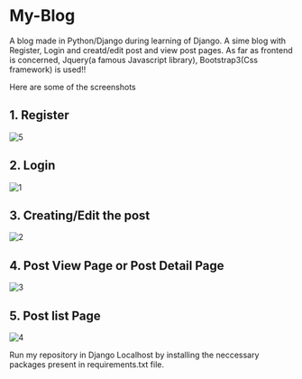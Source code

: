 # My-Blog
A blog made in Python/Django during learning of Django. A sime blog with Register, Login and creatd/edit post and view post pages.
As far as frontend is concerned, Jquery(a famous Javascript library), Bootstrap3(Css framework) is used!!

Here are some of the screenshots

## 1. Register 

![5](https://user-images.githubusercontent.com/17959450/30240578-a0b70fc0-9590-11e7-80e9-ab613f95304d.png)

## 2. Login

![1](https://user-images.githubusercontent.com/17959450/30240574-a0b112e6-9590-11e7-8697-4860a25fce77.png)


## 3. Creating/Edit the post

![2](https://user-images.githubusercontent.com/17959450/30240575-a0b408e8-9590-11e7-9118-03c88fd74b3e.png)




## 4. Post View Page or Post Detail Page

![3](https://user-images.githubusercontent.com/17959450/30240576-a0b42120-9590-11e7-820b-3cb07c9075c7.png)



## 5. Post list Page

![4](https://user-images.githubusercontent.com/17959450/30240577-a0b4f500-9590-11e7-857d-31da40487441.png)


Run my repository in Django Localhost by installing the neccessary packages present in requirements.txt file.
